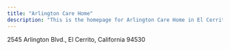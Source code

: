 ```yaml
---
title: "Arlington Care Home"
description: "This is the homepage for Arlington Care Home in El Cerrito."
---
```


2545 Arlington Blvd., El Cerrito, California 94530